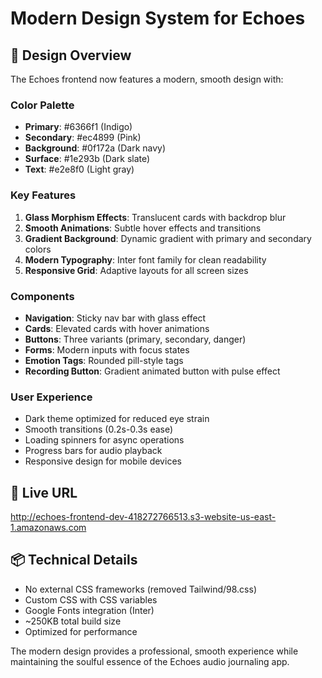 # Modern Design System for Echoes

## 🎨 Design Overview

The Echoes frontend now features a modern, smooth design with:

### Color Palette
- **Primary**: #6366f1 (Indigo)
- **Secondary**: #ec4899 (Pink)
- **Background**: #0f172a (Dark navy)
- **Surface**: #1e293b (Dark slate)
- **Text**: #e2e8f0 (Light gray)

### Key Features
1. **Glass Morphism Effects**: Translucent cards with backdrop blur
2. **Smooth Animations**: Subtle hover effects and transitions
3. **Gradient Background**: Dynamic gradient with primary and secondary colors
4. **Modern Typography**: Inter font family for clean readability
5. **Responsive Grid**: Adaptive layouts for all screen sizes

### Components
- **Navigation**: Sticky nav bar with glass effect
- **Cards**: Elevated cards with hover animations
- **Buttons**: Three variants (primary, secondary, danger)
- **Forms**: Modern inputs with focus states
- **Emotion Tags**: Rounded pill-style tags
- **Recording Button**: Gradient animated button with pulse effect

### User Experience
- Dark theme optimized for reduced eye strain
- Smooth transitions (0.2s-0.3s ease)
- Loading spinners for async operations
- Progress bars for audio playback
- Responsive design for mobile devices

## 🚀 Live URL
http://echoes-frontend-dev-418272766513.s3-website-us-east-1.amazonaws.com

## 📦 Technical Details
- No external CSS frameworks (removed Tailwind/98.css)
- Custom CSS with CSS variables
- Google Fonts integration (Inter)
- ~250KB total build size
- Optimized for performance

The modern design provides a professional, smooth experience while maintaining the soulful essence of the Echoes audio journaling app.